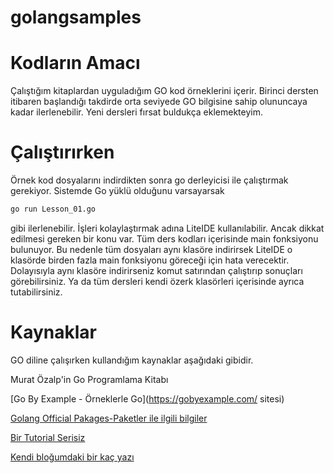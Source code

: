 # golangsamples

# Kodların Amacı
Çalıştığım kitaplardan uyguladığım GO kod örneklerini içerir. Birinci dersten itibaren başlandığı takdirde orta seviyede GO bilgisine sahip olununcaya kadar ilerlenebilir. Yeni dersleri fırsat buldukça eklemekteyim.

# Çalıştırırken

Örnek kod dosyalarını indirdikten sonra go derleyicisi ile çalıştırmak gerekiyor. Sistemde Go yüklü olduğunu varsayarsak 

```bash
go run Lesson_01.go 
```

gibi ilerlenebilir. İşleri kolaylaştırmak adına LiteIDE kullanılabilir. Ancak dikkat edilmesi gereken bir konu var. Tüm ders kodları içerisinde main fonksiyonu bulunuyor. Bu nedenle tüm dosyaları aynı klasöre indirirsek LiteIDE o klasörde birden fazla main fonksiyonu göreceği için hata verecektir. Dolayısıyla aynı klasöre indirirseniz komut satırından çalıştırıp sonuçları görebilirsiniz. Ya da tüm dersleri kendi özerk klasörleri içerisinde ayrıca tutabilirsiniz.

# Kaynaklar

GO diline çalışırken kullandığım kaynaklar aşağıdaki gibidir. 

Murat Özalp'in Go Programlama Kitabı

[Go By Example - Örneklerle Go](https://gobyexample.com/ sitesi)

[Golang Official Pakages-Paketler ile ilgili bilgiler](https://golang.org/pkg/)

[Bir Tutorial Serisiz](https://golangbot.com/learn-golang-series/)

[Kendi bloğumdaki bir kaç yazı](http://www.buraksenyurt.com/category/GoLang)
